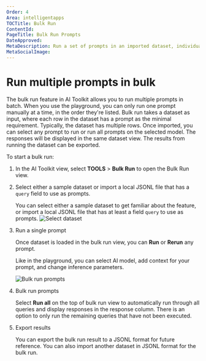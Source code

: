```yaml
---
Order: 4
Area: intelligentapps
TOCTitle: Bulk Run
ContentId:
PageTitle: Bulk Run Prompts
DateApproved:
MetaDescription: Run a set of prompts in an imported dataset, individually or in a full batch towards the selected genAI models and parameters.
MetaSocialImage:
---
```


# Run multiple prompts in bulk

The bulk run feature in AI Toolkit allows you to run multiple prompts in batch. When you use the playground, you can only run one prompt manually at a time, in the order they're listed. Bulk run takes a dataset as input, where each row in the dataset has a prompt as the minimal requirement. Typically, the dataset has multiple rows. Once imported, you can select any prompt to run or run all prompts on the selected model. The responses will be displayed in the same dataset view. The results from running the dataset can be exported.

To start a bulk run:

1. In the AI Toolkit view, select **TOOLS** > **Bulk Run** to open the Bulk Run view.


1. Select either a sample dataset or import a local JSONL file that has a `query` field to use as prompts.

    You can select either a sample dataset to get familiar about the feature, or import a local JSONL file that has at least a field `query` to use as prompts.
    ![Select dataset](./images/bulkrun/dataset.png)

1. Run a single prompt

    Once dataset is loaded in the bulk run view, you can **Run** or **Rerun** any prompt.

    Like in the playground, you can select AI model, add context for your prompt, and change inference parameters.

    ![Bulk run prompts](./images/bulkrun/bulkrun_one.png)

1. Bulk run prompts

    Select **Run all** on the top of bulk run view to automatically run through all queries and display responses in the response column. There is an option to only run the remaining queries that have not been executed.

1. Export results

    You can export the bulk run result to a JSONL format for future reference.
    You can also import another dataset in JSONL format for the bulk run.